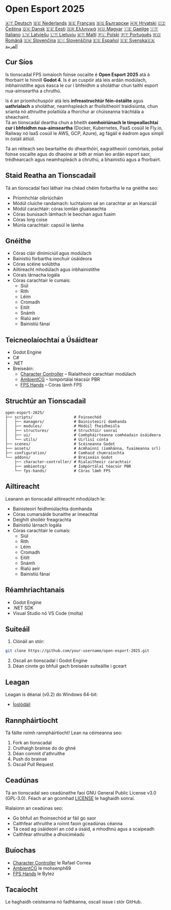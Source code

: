 # Open Esport 2025

[🇦🇹 Deutsch](deutsch.md) [🇧🇪 Nederlands](nederlands.md) [🇧🇪 Français](français.md) [🇧🇬 Български](български.md) [🇭🇷 Hrvatski](hrvatski.md) [🇨🇿 Čeština](čeština.md) [🇩🇰 Dansk](dansk.md) [🇪🇪 Eesti](eesti.md) [🇬🇷 Ελληνικά](ελληνικά.md) [🇭🇺 Magyar](magyar.md) [🇮🇪 Gaeilge](gaeilge.md) [🇮🇹 Italiano](italiano.md) [🇱🇻 Latviešu](latviešu.md) [🇱🇹 Lietuvių](lietuvių.md) [🇲🇹 Malti](malti.md) [🇵🇱 Polski](polski.md) [🇵🇹 Português](português.md) [🇷🇴 Română](română.md) [🇸🇰 Slovenčina](slovenčina.md) [🇸🇮 Slovenščina](slovenščina.md) [🇪🇸 Español](español.md) [🇸🇪 Svenska](svenska.md)[🇸🇦 العربية](README-lang/العربية.md)

## Cur Síos

Is tionscadal FPS iomaíoch foinse oscailte é **Open Esport 2025** atá á fhorbairt le hinnill **Godot 4**. Is é an cuspóir atá leis ardán modúlach, inbhainistithe agus éasca le cur i bhfeidhm a sholáthar chun taithí esport nua-aimseartha a chruthú.

Is é an príomhchuspóir atá leis **infreastruchtúr féin-óstáilte** agus **uathrialach** a sholáthar, neamhspleách ar fhoilsitheoirí traidisiúnta, chun srianta nó athruithe polaitiúla a fhorchur ar chúiseanna tráchtála a sheachaint.  
Tá an tionscadal deartha chun a bheith **comhoiriúnach le timpeallachtaí cur i bhfeidhm nua-aimseartha** (Docker, Kubernetes, PaaS cosúil le Fly.io, Railway nó IaaS cosúil le AWS, GCP, Azure), ag fágáil é éadrom agus simplí in óstáil áitiúil.

Tá an réiteach seo beartaithe do dhearthóirí, eagraitheoirí comórtais, pobal foinse oscailte agus do dhaoine ar bith ar mian leo ardán esport saor, trédhearcach agus neamhspleách a chruthú, a bhainistiú agus a fhorbairt.

## Staid Reatha an Tionscadail
Tá an tionscadal faoi láthair ina chéad chéim forbartha le na gnéithe seo:
- Príomhchlár oibriúcháin
- Módúl cluiche randamach: luchtaíonn sé an carachtar ar an léarscáil
- Módúl carachtair: córas iomlán gluaiseachta
- Córas bunúsach lámhach le beochan agus fuaim
- Córas lorg coise
- Múnla carachtair: capsúl le lámha

## Gnéithe
- Córas cláir dinimiciúil agus modúlach
- Bainistiú forbartha ionchuir úsáideora
- Córas scéine solúbtha
- Ailtireacht mhodúlach agus inbhainistithe
- Córais lárnacha logála
- Córas carachtair le cumais:
  - Siúl
  - Rith
  - Léim
  - Cromadh
  - Eitilt
  - Snámh
  - Rialú aeir
  - Bainistiú fánaí

## Teicneolaíochtaí a Úsáidtear
- Godot Engine
- C#
- .NET
- Breiseáin:
  - [Character Controller](https://github.com/expressobits/character-controller) – Rialaitheoir carachtair modúlach
  - [AmbientCG](https://github.com/mohsenph69/godot-ambientcg) – Iompórtálaí téacsúr PBR
  - [FPS Hands](https://codeberg.org/Bytez/godot-fps-hands) – Córas lámh FPS

## Struchtúr an Tionscadail
```
open-esport-2025/
├── scripts/                  # Foinsechód
│   ├── managers/             # Bainisteoirí domhanda
│   ├── modules/              # Módúil fheidhmiúla
│   ├── structures/           # Struchtúir sonraí
│   ├── ui/                   # Comhpháirteanna comhéadain úsáideora
│   └── utils/                # Uirlisí cúnta
├── scenes/                   # Scéineanna Godot
├── assets/                   # Acmhainní (íomhánna, fuaimeanna srl)
├── configuration/            # Comhaid chumraíochta
└── addons/                   # Breiseáin Godot
    ├── character-controller/ # Rialaitheoir carachtair
    ├── ambientcg/            # Iompórtálaí téacsúr PBR
    └── fps-hands/            # Córas lámh FPS
```

## Ailtireacht
Leanann an tionscadal ailtireacht mhodúlach le:
- Bainisteoirí feidhmiúlachta domhanda
- Córas cumarsáide bunaithe ar imeachtaí
- Deighilt shoiléir freagrachta
- Bainistiú lárnach logála
- Córas carachtair le cumais:
  - Siúl
  - Rith
  - Léim
  - Cromadh
  - Eitilt
  - Snámh
  - Rialú aeir
  - Bainistiú fánaí

## Réamhriachtanais
- Godot Engine
- .NET SDK
- Visual Studio nó VS Code (molta)

## Suiteáil
1. Clónáil an stór:
```bash
git clone https://github.com/your-username/open-esport-2025.git
```
2. Oscail an tionscadal i Godot Engine
3. Déan cinnte go bhfuil gach breiseán suiteáilte i gceart

## Leagan
Leagan is déanaí (v0.2) do Windows 64-bit:
- [Íoslódáil](https://antisys.fr/Games/openesport2025/Open-eSport-2025-v0.2.7z)

## Rannpháirtíocht
Tá fáilte roimh rannpháirtíocht! Lean na céimeanna seo:
1. Fork an tionscadal
2. Cruthaigh brainse do do ghné
3. Déan commit d'athruithe
4. Push do brainse
5. Oscail Pull Request

## Ceadúnas
Tá an tionscadal seo ceadúnaithe faoi GNU General Public License v3.0 (GPL-3.0). Féach ar an gcomhad [LICENSE](LICENSE) le haghaidh sonraí.

Rialaíonn an ceadúnas seo:
- Go bhfuil an fhoinsechód ar fáil go saor
- Caithfear athruithe a roinnt faoin gceadúnas céanna
- Tá cead ag úsáideoirí an cód a úsáid, a mhodhnú agus a scaipeadh
- Caithfear athruithe a dhoiciméadú

## Buíochas
- [Character Controller](https://github.com/expressobits/character-controller) le Rafael Correa
- [AmbientCG](https://github.com/mohsenph69/godot-ambientcg) le mohsenph69
- [FPS Hands](https://codeberg.org/Bytez/godot-fps-hands) le Bytez

## Tacaíocht
Le haghaidh ceisteanna nó fadhbanna, oscail issue i stór GitHub. 